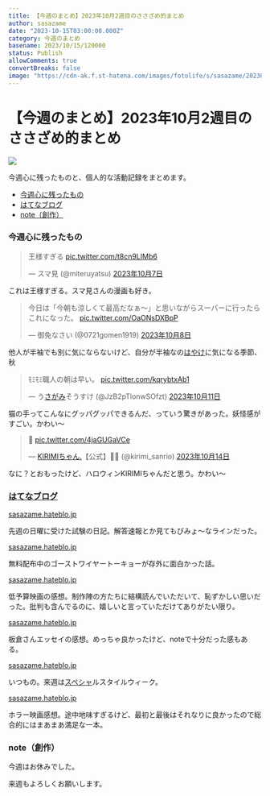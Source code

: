 ```yaml
---
title: 【今週のまとめ】2023年10月2週目のささざめ的まとめ
author: sasazame
date: "2023-10-15T03:00:00.000Z"
category: 今週のまとめ
basename: 2023/10/15/120000
status: Publish
allowComments: true
convertBreaks: false
image: "https://cdn-ak.f.st-hatena.com/images/fotolife/s/sasazame/20230812/20230812235302.png"
---
```

# 【今週のまとめ】2023年10月2週目のささざめ的まとめ

![](https://cdn-ak.f.st-hatena.com/images/fotolife/s/sasazame/20230812/20230812235302.png)

今週心に残ったものと、個人的な活動記録をまとめます。

<!-- Extended Body -->

-   [今週心に残ったもの](#今週心に残ったもの)
-   [はてなブログ](#はてなブログ)
-   [note（創作）](#note創作)

### 今週心に残ったもの

> 王様すぎる [pic.twitter.com/t8cn9LIMb6](https://t.co/t8cn9LIMb6)
> 
> — スマ見 (@miteruyatsu) [2023年10月7日](https://twitter.com/miteruyatsu/status/1710605814455787531?ref_src=twsrc%5Etfw)

これは王様すぎる。スマ見さんの漫画も好き。

> 今日は「今朝も涼しくて最高だなぁ～」と思いながらスーパーに行ったらこれになった。 [pic.twitter.com/OaONsDXBpP](https://t.co/OaONsDXBpP)
> 
> — 御免なさい (@0721gomen1919) [2023年10月8日](https://twitter.com/0721gomen1919/status/1710935969598443888?ref_src=twsrc%5Etfw)

他人が半袖でも別に気にならないけど、自分が半袖なの[はやけ](https://d.hatena.ne.jp/keyword/%A4%CF%A4%E4%A4%B1)に気になる季節、秋

> ﾓﾐﾓﾐ職人の朝は早い。 [pic.twitter.com/kqrybtxAb1](https://t.co/kqrybtxAb1)
> 
> — う[さがみ](https://d.hatena.ne.jp/keyword/%A4%B5%A4%AC%A4%DF)そうすけ (@JzB2pTlonwSOfzt) [2023年10月11日](https://twitter.com/JzB2pTlonwSOfzt/status/1712234281739952448?ref_src=twsrc%5Etfw)

猫の手ってこんなにグッパグッパできるんだ、っていう驚きがあった。妖怪感がすごい。かわい～

> 👻 [pic.twitter.com/4jaGUGaVCe](https://t.co/4jaGUGaVCe)
> 
> — [KIRIMIちゃん.](https://d.hatena.ne.jp/keyword/KIRIMI%A4%C1%A4%E3%A4%F3.)【公式】🍥🍥 (@kirimi\_sanrio) [2023年10月14日](https://twitter.com/kirimi_sanrio/status/1713140110601212312?ref_src=twsrc%5Etfw)

なに？とおもったけど、ハロウィンKIRIMIちゃんだと思う。かわい～

### [はてなブログ](https://d.hatena.ne.jp/keyword/%A4%CF%A4%C6%A4%CA%A5%D6%A5%ED%A5%B0)

[sasazame.hateblo.jp](https://sasazame.hateblo.jp/entry/2023/10/09/170605)

先週の日曜に受けた試験の日記。解答速報とか見てもびみょ～なラインだった。

[sasazame.hateblo.jp](https://sasazame.hateblo.jp/entry/2023/10/10/183000)

無料配布中のゴーストワイヤートーキョーが存外に面白かった話。

[sasazame.hateblo.jp](https://sasazame.hateblo.jp/entry/2023/10/11/111906)

低予算映画の感想。制作陣の方たちに結構読んでいただいて、恥ずかしい思いだった。批判も含んでるのに、嬉しいと言っていただけてありがたい限り。

[sasazame.hateblo.jp](https://sasazame.hateblo.jp/entry/2023/10/12/120000)

板倉さんエッセイの感想。めっちゃ良かったけど、noteで十分だった感もある。

[sasazame.hateblo.jp](https://sasazame.hateblo.jp/entry/2023/10/13/120000)

いつもの。来週は[スペシャ](https://d.hatena.ne.jp/keyword/%A5%B9%A5%DA%A5%B7%A5%E3)ルスタイルウィーク。

[sasazame.hateblo.jp](https://sasazame.hateblo.jp/entry/2023/10/14/120000)

ホラー映画感想。途中地味すぎるけど、最初と最後はそれなりに良かったので総合的にはまあまあ満足な一本。

### note（創作）

今週はお休みでした。

来週もよろしくお願いします。